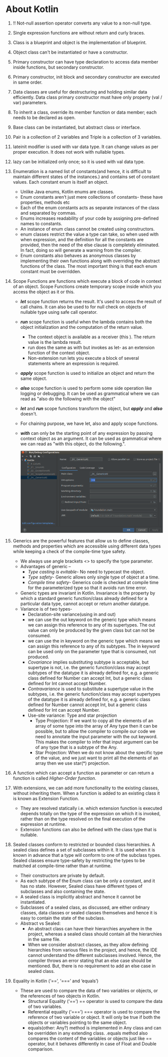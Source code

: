 # About Kotlin

1. !! Not-null assertion operator converts any value to a non-null type.
2. Single expression functions are without return and curly braces.
3. Class is a blueprint and object is the implementation of blueprint.
4. Object class can't be instantiated or have a constructor.
5. Primary constructor can have type declaration to access data member inside functions, but secondary constructor.
6. Primary constructor, init block and secondary constructor are executed in same order.
7. Data classes are useful for destructuring and holding similar data efficiently. Data class primary constructor must have only property (val / var) parameters.
8. To inherit a class, override its member function or data member; each needs to be declared as open.
9. Base class can be instantiated, but abstract class or interface. 
10. Pair is a collection of 2 variables and Triple is a collection of 3 variables.
11. lateinit modifier is used with var data type. It can change values as per proper execution. It does not work with nullable types.
12. lazy can be initialized only once; so it is used with val data type.
13. Enumeration is a named list of constants(and hence, it is difficult to maintain different states of the instances.) and contains set of constant values. Each constant enum is itself an object.
    * Unlike Java enums, Kotlin enums are classes.
    * Enum constants aren’t just mere collections of constants- these have properties, methods etc
    * Each of the enum constants acts as separate instances of the class and separated by commas.
    * Enums increases readability of your code by assigning pre-defined names to constants.
    * An instance of enum class cannot be created using constructors.
    * enum classes restrict the value a type can take, so when used with when expression, and the definition for all the constants are provided, then the need of the else clause is completely eliminated. In fact, doing so will generate a warning from the compiler.  
    * Enum constants also behaves as anonymous classes by implementing their own functions along with overriding the abstract functions of the class. The most important thing is that each enum constant must be overridden.
14. Scope Functions are functions which execute a block of code in context of an object. Scope Functions create temporary scope inside which you access the object as it or this.
    * ***let*** scope function returns the result. It's used to access the result of call chains. It can also be used to for null check on objects of nullable type using safe call operator.
    * ***run*** scope function  is useful when the lambda contains both the object initialization and the computation of the return value.
      * The context object is available as a receiver (this ). The return value is the lambda result.
      * run does the same as with but invokes as let- as an extension function of the context object.
      * Non-extension run lets you execute a block of several statements where an expression is required.  
    * ***apply*** scope function is used to initialize an object and return the same object.
    * ***also*** scope function is used to perform some side operation like logging or debugging. It can be used as grammatical where we can read as "also do the following with the object"
    * ***let*** and ***run*** scope functions transform the object, but ***apply*** and ***also*** doesn't.
    * For chaining purpose, we have let, also and apply scope functions. 
    * ***with*** can only be the starting point of any expression by passing context object as an argument. It can be used as grammatical where we can read as "with this object, do the following.".
     
      [![Scope Functions](https://github.com/inderbagga/Kotlin/blob/master/screenshots/jvm_enable_assertion.png)](https://www.github.com/inderbagga)  

15. Generics are the powerful features that allow us to define classes, methods and properties which are accessible using different data types while keeping a check of the compile-time type safety.
    * We always use angle brackets <> to specify the type parameter. 
    * Advantages of generic –
      * *Type casting is evitable*- No need to typecast the object. 
      * *Type safety*- Generic allows only single type of object at a time.
      * *Compile time safety*- Generics code is checked at compile time for the parameterized type so that it avoids run time error. 
    * Generic types are invariant in Kotlin. Invariance is the property by which a standard generic function/class already defined for a particular data type, cannot accept or return another datatype.
    * Variance is of two types-
       * Declaration-site variance(using in and out)
        * we can use the out keyword on the generic type which means we can assign this reference to any of its supertypes. The out value can only be produced by the given class but can not be consumed.
        * we can use the in keyword on the generic type which means we can assign this reference to any of its subtypes. The in keyword can be used only on the parameter type that is consumed, not produced.
        * *Covariance* implies substituting subtype is acceptable, but supertype is not, i.e. the generic function/class may accept subtypes of the datatype it is already defined for, e.g. a generic class defined for Number can accept Int, but a generic class defined for Int cannot accept Number.
        * *Contravariance* is used to substitute a supertype value in the subtypes, i.e. the generic function/class may accept supertypes of the datatype it is already defined for, e.g. a generic class defined for Number cannot accept Int, but a generic class defined for Int can accept Number.  
      * Use-site variance: Type and star projection
        * Type Projection: If we want to copy all the elements of an array of some type into the array of Any type then it can be possible, but to allow the compiler to compile our code we need to annotate the input parameter with the out keyword. This makes the compiler to infer that input argument can be of any type that is a subtype of the Any.
        * Star Projection: When we do not know about the specific type of the value, and we just want to print all the elements of an array then we use star(*) projection.
16. A function which can accept a function as parameter or can return a function is called *Higher-Order function*.
17. With extensions, we can add more functionality to the existing classes, without inheriting them. When a function is added to an existing class it is known as Extension Function.
    * They are resolved statically i.e. which extension function is executed depends totally on the type of the expression on which it is invoked, rather than on the type resolved on the final execution of the expression at runtime.
    * Extension functions can also be defined with the class type that is nullable.
18. Sealed classes conform to restricted or bounded class hierarchies. A sealed class defines a set of subclasses within it. It is used when it is known in advance that a type will conform to one of the subclass types. Sealed classes ensure type-safety by restricting the types to be matched at compile-time rather than at runtime.
    * Their constructors are private by default.
    * As each subtype of the Enum class can be only a constant, and it has no state. However, Sealed class have different types of subclasses and also containing the state.   
    * A sealed class is implicitly abstract and hence it cannot be instantiated.
    * Subclasses of a sealed class, as discussed, are either ordinary classes, data classes or sealed classes themselves and hence it is easy to contain the state of the subclass.
    * Abstract vs Sealed: 
      * An abstract class can have their hierarchies anywhere in the project, whereas a sealed class should contain all the hierarchies in the same file.
      * When we consider abstract classes, as they allow defining hierarchies from various files in the project, and hence, the IDE cannot understand the different subclasses involved. Hence, the compiler throws an error stating that an else case should be mentioned. But, there is no requirement to add an else case in sealed class.
19. Equality in Kotlin (‘==’, ‘===’ and ‘equals’)
    * These are used to compare the data of two variables or objects, or the references of two objects in Kotlin.
      * Structural Equality (‘==’) == operator is used to compare the data of two variables.
      * Referential equality (‘===’) === operator is used to compare the reference of two variable or object. It will only be true if both the objects or variables pointing to the same object.
      * equals(other: Any?) method is implemented in Any class and can be overridden in any extending class. .equals method also compares the content of the variables or objects just like == operator, but it behaves differently in case of Float and Double comparison.
    
        